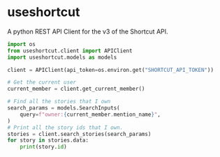 # useshortcut

A python REST API Client for the v3 of the Shortcut API.

```python
import os
from useshortcut.client import APIClient
import useshortcut.models as models

client = APIClient(api_token=os.environ.get("SHORTCUT_API_TOKEN"))

# Get the current user
current_member = client.get_current_member()

# Find all the stories that I own
search_params = models.SearchInputs(
    query=f"owner:{current_member.mention_name}",
)
# Print all the story ids that I own.
stories = client.search_stories(search_params)
for story in stories.data:
    print(story.id)
```
